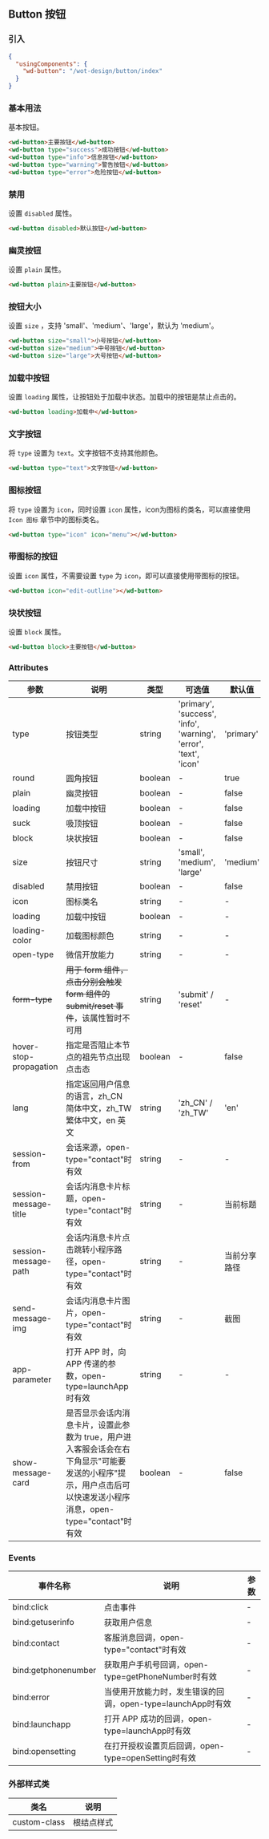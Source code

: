 ## Button 按钮

### 引入

```json
{
  "usingComponents": {
    "wd-button": "/wot-design/button/index"
  }
}
```

### 基本用法

基本按钮。

```html
<wd-button>主要按钮</wd-button>
<wd-button type="success">成功按钮</wd-button>
<wd-button type="info">信息按钮</wd-button>
<wd-button type="warning">警告按钮</wd-button>
<wd-button type="error">危险按钮</wd-button>
```

### 禁用

设置 `disabled` 属性。

```html
<wd-button disabled>默认按钮</wd-button>
```

### 幽灵按钮

设置 `plain` 属性。

```html
<wd-button plain>主要按钮</wd-button>
```

### 按钮大小

设置 `size` ，支持 'small'、'medium'、'large'，默认为 'medium'。

```html
<wd-button size="small">小号按钮</wd-button>
<wd-button size="medium">中号按钮</wd-button>
<wd-button size="large">大号按钮</wd-button>
```

### 加载中按钮

设置 `loading` 属性，让按钮处于加载中状态。加载中的按钮是禁止点击的。

```html
<wd-button loading>加载中</wd-button>
```

### 文字按钮

将 `type` 设置为 `text`。文字按钮不支持其他颜色。

```html
<wd-button type="text">文字按钮</wd-button>
```

### 图标按钮

将 `type` 设置为 `icon`，同时设置 `icon` 属性，icon为图标的类名，可以直接使用 `Icon 图标` 章节中的图标类名。

```html
<wd-button type="icon" icon="menu"></wd-button>
```

### 带图标的按钮

设置 `icon` 属性，不需要设置 `type` 为 `icon`，即可以直接使用带图标的按钮。

```html
<wd-button icon="edit-outline"></wd-button>
```

### 块状按钮

设置 `block` 属性。

```html
<wd-button block>主要按钮</wd-button>
```

### Attributes

| 参数      | 说明                                 | 类型      | 可选值       | 默认值   |
|---------- |------------------------------------ |---------- |------------- |-------- |
| type   |	按钮类型                        |	string     | 'primary', 'success', 'info', 'warning', 'error', 'text', 'icon' |	'primary'  |
| round	    | 圆角按钮                  |	boolean    |	-         |	true |
| plain | 幽灵按钮 | boolean | - | false |
| loading | 加载中按钮 | boolean | - | false |
| suck | 吸顶按钮 | boolean | - | false |
| block | 块状按钮 | boolean | - | false |
| size | 按钮尺寸 | string | 'small', 'medium', 'large' | 'medium' |
| disabled | 禁用按钮 | boolean | - | false |
| icon | 图标类名 | string | - | - |
| loading | 加载中按钮 | boolean | - | - |
| loading-color | 加载图标颜色 | string | - | - |
| open-type | 微信开放能力 | string | - | - |
| <s>form-type</s> | <s>用于 form 组件，点击分别会触发 form 组件的 submit/reset 事件</s>，该属性暂时不可用 | string | 'submit' / 'reset' | - |
| hover-stop-propagation | 指定是否阻止本节点的祖先节点出现点击态 | boolean | - | false |
| lang | 指定返回用户信息的语言，zh_CN 简体中文，zh_TW 繁体中文，en 英文 | string | 'zh_CN' / 'zh_TW' | 'en' |
| session-from | 会话来源，open-type="contact"时有效 | string | - | - |
| session-message-title | 会话内消息卡片标题，open-type="contact"时有效 | string | - | 当前标题 |
| session-message-path | 会话内消息卡片点击跳转小程序路径，open-type="contact"时有效 | string | - | 当前分享路径 |
| send-message-img | 会话内消息卡片图片，open-type="contact"时有效 | string | - | 截图 |
| app-parameter | 打开 APP 时，向 APP 传递的参数，open-type=launchApp时有效 | string | - | - |
| show-message-card	| 是否显示会话内消息卡片，设置此参数为 true，用户进入客服会话会在右下角显示"可能要发送的小程序"提示，用户点击后可以快速发送小程序消息，open-type="contact"时有效 | boolean | - | false |

### Events

| 事件名称      | 说明                                 | 参数     |
|------------- |------------------------------------ |--------- |
| bind:click | 点击事件 | - |
| bind:getuserinfo | 获取用户信息 | - |
| bind:contact | 客服消息回调，open-type="contact"时有效 | - |
| bind:getphonenumber | 获取用户手机号回调，open-type=getPhoneNumber时有效 | - |
| bind:error | 当使用开放能力时，发生错误的回调，open-type=launchApp时有效 | - |
| bind:launchapp | 打开 APP 成功的回调，open-type=launchApp时有效 | - |
| bind:opensetting | 在打开授权设置页后回调，open-type=openSetting时有效 | - |

### 外部样式类

| 类名     | 说明                |
|---------|---------------------|
| custom-class | 根结点样式 |
